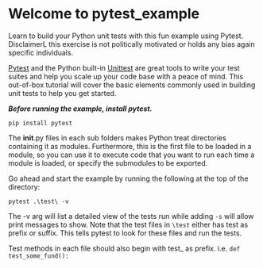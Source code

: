# Welcome to pytest_example
Learn to build your Python unit tests with this fun example using Pytest. DisclaimerL this exercise is not politically motivated or holds any bias again specific individuals.

[Pytest](https://docs.pytest.org/en/latest/) and the Python built-in [Unittest](https://docs.python.org/3/library/unittest.html) are great tools to write your test suites and help you scale up your code base with a peace of mind. This out-of-box tutorial will cover the basic elements commonly used in building unit tests to help you get started.

***Before running the example, install pytest.***
```
pip install pytest
```

The __init__.py files in each sub folders makes Python treat directories containing it as modules. Furthermore, this is the first file to be loaded in a module, so you can use it to execute code that you want to run each time a module is loaded, or specify the submodules to be exported.

Go ahead and start the example by running the following at the top of the directory:
```
pytest .\test\ -v
```
The -v arg will list a detailed view of the tests run while adding ```-s``` will allow print messages to show. Note that the test files in ```\test``` either has test as prefix or suffix. This tells pytest to look for these files and run the tests.

Test methods in each file should also begin with test_ as prefix. i.e. ```def test_some_fund():```
